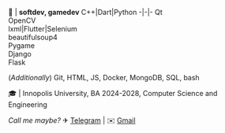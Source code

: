 👾 | **softdev, gamedev**
C++|Dart|Python
-|-|-
Qt<br>OpenCV<br>lxml|Flutter|Selenium<br>beautifulsoup4<br>Pygame<br>Django<br>Flask

(_Additionally_) Git, HTML, JS, Docker, MongoDB, SQL, bash

🎓 | Innopolis University, BA 2024-2028, Computer Science and Engineering

_Call me maybe?_
✈ [Telegram](https://t.me/illmilo)   |   ✉️ [Gmail](mailto:illfqm@gmail.com)  
